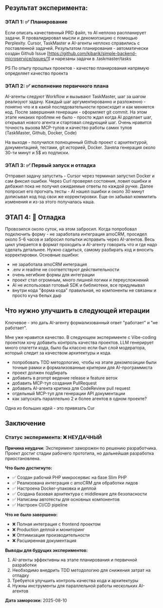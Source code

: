 
## Результат эксперимента:

### ЭТАП 1: ✅ Планирование
Если описать качественный PRD файл, то AI неплохо распланирует задачи. Я провалидировал мысли и декомопзицию с помощью Perplexity. Cursor, TaskMaster и AI-агенты неплохо справились с поставленной задачей. Результатом планирования - автоматически создан Github Issue [https://github.com/kibarik/simple-backend-microservice/issues/1] и нарезаны задачи в .taskmaster/tasks

PS По опыту прошлых проектов - качество планирования напрямую определяет качество проекта

### ЭТАП 2: ✅ исполнение первичного плана
AI-агенты следуют Workflow и вызывают TaskMaster, шаг за шагом реализуют задачу. Каждый шаг аргументированно и разложенно - понятно что и в какой последовательности происходит и как меняется код. После завершения генерации - оформляет git commit. На этом этапе никаких проблем не было - просто ждал когда AI доделает шаг, открывал нового агента и стартовал следующий шаг. Очень нравится точность вызова MCP-тулов и качество работы самих тулов (TaskMaster, Github, Docker, Code)

На выходе - получился полноценный Github проект с архитектурой, документацией, тестами, git историей, Docker. Заняла генерация около 30-ти минут и 5$ из подписки. 

### ЭТАП 3: ✅ Первый запуск и отладка
Отправил задачу запустить - Cursor через терминал запустил Docker и сам фиксил ошибки. Через Curl проверял состояния, ловил ошибки и дебажил пока не получил ожидаемые ответы по каждой ручке. 
Далее попросил его прогнать тесты - AI нашел ошибки и около 30 минут дописывал код под свои же корректировки. Еще он забывал коммитить изменения и из-за этого получалась каша.

## ЭТАП 4: 🚫 Отладка
Провозился около суток, на этом забросил. 
Когда попробовал подключить форму - не заработала интеграция amoCRM, просидел около 5-6 часов и забросил попытки исправить через AI-агентов. Весь цикл упирается в формат проходить и AI-агенту говорить что и где надо сделать детальнее.
Нужно садиться, самому разбирать код и вносить корректировки. Основные ошибки:
- не заработала amoCRM интеграция
- .env и readme не соответствуют действительности
- очень негибкие формы для интеграции
- проект стал огромным, много лишней логики и переусложнений
- AI не использовал готовый SDK и библиотеки, все придумывал
- внутри кода "форма кода" правильная, но компоненты не связаны и просто куча белых дыр


## Что нужно улучшить в следующей итерации
Ключевое - это дать AI-агенту формализованный ответ "работает" и "не работает". 

Мне уже нравится качество. В следующем эксперименте с Vibe-coding проектом хочу добавить контроль качества проектов. LLM генерирует много спагетти кода, было бы классно если был слой модератора, который следит за качеством архитектуры и кода. 
- попробовать TDD методологию, чтобы на этапе декомпозиции были точные рамки и формализованные критерии для AI-программиста
- проект должен подбирать
- добавить в prompt ведение release и feature веток
- добавить MCP-тул создания PullRequest 
- добавить AI-агента критика для CodeReview pull request
- отдельный MCP-тул для генерации API документации
- как запускать параллельно 2 и более агентов в одном проекте?

Одна из больших идей - это привязать Cur

## Заключение

### Статус эксперимента: ❌ НЕУДАЧНЫЙ

**Причина неудачи:** Эксперимент заморожен по решению разработчика. Проект достиг стадии рабочего прототипа, но дальнейшая разработка приостановлена.

**Что было достигнуто:**
- ✅ Создан рабочий PHP микросервис на базе Slim PHP
- ✅ Реализована интеграция с amoCRM для обработки лидов
- ✅ Настроена Docker-упаковка и деплой
- ✅ Создана базовая архитектура с middleware для безопасности
- ✅ Написаны автотесты для основных компонентов
- ✅ Настроен CI/CD pipeline

**Что не было завершено:**
- ❌ Полная интеграция с frontend проектом
- ❌ Production деплой и мониторинг
- ❌ Оптимизация производительности
- ❌ Расширенная документация

**Выводы для будущих экспериментов:**
1. AI-агенты эффективны на этапе планирования и первичной разработки
2. Необходимо внедрить TDD методологию для снижения затрат на отладку
3. Требуется улучшить контроль качества кода и архитектуры
4. Нужны инструменты для параллельной работы нескольких AI-агентов

**Дата заморозки:** 2025-08-10
